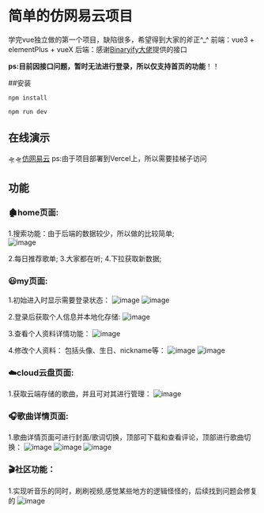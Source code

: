 # 简单的仿网易云项目
学完vue独立做的第一个项目，缺陷很多，希望得到大家的斧正^_^
前端：vue3 + elementPlus + vueX 
后端：感谢[Binaryify大佬](https://github.com/Binaryify)提供的接口

**ps:目前因接口问题，暂时无法进行登录，所以仅支持首页的功能**！！

##安装

    npm install

    npm run dev

## 在线演示
🛸🛸[仿网易云](https://cloud-music-move-yeti-xxx.vercel.app/)
ps:由于项目部署到Vercel上，所以需要挂梯子访问

## 功能

### 🏚️home页面:
  1.搜索功能：由于后端的数据较少，所以做的比较简单;  
  ![image](https://user-images.githubusercontent.com/100813306/199457815-a46117cc-ceaa-4317-8843-23ae82eee185.png)

  2.每日推荐歌单;
  3.大家都在听;
  4.下拉获取新数据;
  
### 😃my页面:
  1.初始进入时显示需要登录状态：
  ![image](https://user-images.githubusercontent.com/100813306/199456767-f630ae69-08b9-4941-b05e-0eb216146261.png)
  ![image](https://user-images.githubusercontent.com/100813306/199457035-0b04d67b-6eff-4c63-9af4-92648fca4d52.png)

  2.登录后获取个人信息并本地化存储:
  ![image](https://user-images.githubusercontent.com/100813306/199457191-ce549c26-bcea-4669-9b71-bc930c7e0603.png)

  3.查看个人资料详情功能：
  ![image](https://user-images.githubusercontent.com/100813306/199457389-00d4b839-d90f-49c1-b2f6-4a98db424e99.png)
  
  4.修改个人资料：
  包括头像、生日、nickname等： 
  ![image](https://user-images.githubusercontent.com/100813306/199457583-ac12cf71-217e-46a7-8c33-951811002f81.png)
  ![image](https://user-images.githubusercontent.com/100813306/199457629-bc40085a-f348-418e-9a88-cdffb4ba15ea.png)
  
### ☁️cloud云盘页面:
  1.获取云端存储的歌曲，并且可对其进行管理：
  ![image](https://user-images.githubusercontent.com/100813306/199458294-99edddef-ae8e-4a1a-b24e-964eac4b5ef7.png)
  
### 🎧歌曲详情页面:
  1.歌曲详情页面可进行封面/歌词切换，顶部可下载和查看评论，顶部进行歌曲切换：
  ![image](https://user-images.githubusercontent.com/100813306/199458768-e409f88f-8a8d-438b-8852-d0f4e287437b.png)
  ![image](https://user-images.githubusercontent.com/100813306/199458801-27b3c616-7302-4bca-9ece-0c4a74067ff9.png)
  ![image](https://user-images.githubusercontent.com/100813306/199458886-b8fc5347-4b3c-4f75-9080-99b046b4cd4e.png)
  
### 🎬社区功能：
  1.实现听音乐的同时，刷刷视频,感觉某些地方的逻辑怪怪的，后续找到问题会修复的
  ![image](https://user-images.githubusercontent.com/100813306/200152945-ee3c40f6-9399-4f0f-b758-fa14c058ac4d.png)

  
  

